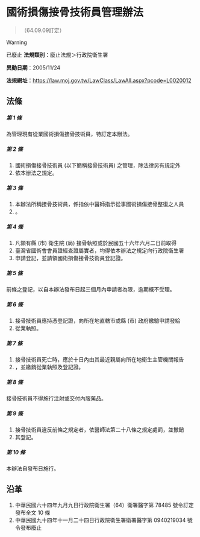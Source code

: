 # 國術損傷接骨技術員管理辦法
> （64.09.09訂定）


> [!WARNING]
> 已廢止
**法規類別**：廢止法規＞行政院衛生署

**異動日期**：2005/11/24  

**法規網址**：https://law.moj.gov.tw/LawClass/LawAll.aspx?pcode=L0020012



## 法條
##### 第 1 條
為管理現有從業國術損傷接骨技術員，特訂定本辦法。

##### 第 2 條
1. 國術損傷接骨技術員 (以下簡稱接骨技術員) 之管理，除法律另有規定外
1. 依本辦法之規定。

##### 第 3 條
1. 本辦法所稱接骨技術員，係指依中醫師指示從事國術損傷接骨整復之人員
1. 。

##### 第 4 條
1. 凡領有縣 (市) 衛生院 (局) 接骨執照或於民國五十六年六月二日前取得
1. 臺灣省國術會會員證經查證屬實者，均得依本辦法之規定向行政院衛生署
1. 申請登記，並請領國術損傷接骨技術員登記證。

##### 第 5 條
前條之登記，以自本辦法發布日起三個月內申請者為限，逾期概不受理。

##### 第 6 條
1. 接骨技術員應持憑登記證，向所在地直轄市或縣 (市) 政府繳驗申請發給
1. 從業執照。

##### 第 7 條
1. 接骨技術員死亡時，應於十日內由其最近親屬向所在地衛生主管機關報告
1. ，並繳銷從業執照及登記證。

##### 第 8 條
接骨技術員不得施行注射或交付內服藥品。

##### 第 9 條
1. 接骨技術員違反前條之規定者，依醫師法第二十八條之規定處罰，並撤銷
1. 其登記。

##### 第 10 條
本辦法自發布日施行。

## 沿革
1. 中華民國六十四年九月九日行政院衛生署（64）衛署醫字第 78485  號令訂定發布全文 10 條
1. 中華民國九十四年十一月二十四日行政院衛生署衛署醫字第 0940219034 號令發布廢止

